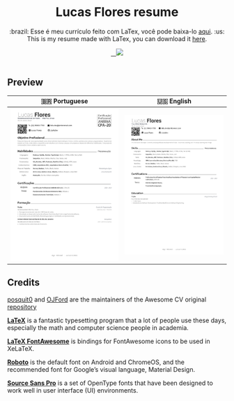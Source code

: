 <h1 align="center">
  Lucas Flores resume
</h1>

<p align="center">
  :brazil: Esse é meu currículo feito com LaTex, você pode baixa-lo <a href="https://github.com/LafaDev/Lafa-CV/raw/master/lafadev/resume.pdf">aqui</a>.
  :us: This is my resume made with LaTex, you can download it <a href="https://github.com/LafaDev/Lafa-CV/raw/master/lafadev/resume-en.pdf">here</a>.
</p>

<div align="center">
  <a href="https://github.com/lafadev">
    <img alt="" src="https://img.shields.io/github/followers/lafadev?style=for-the-badge" />
  </a>
  <a href="https://github.com/LafaDev/Lafa-CV/raw/master/lafadev/resume.pdf">
    <img alt="" src="https://img.shields.io/badge/resume-pdf-green.svg?style=for-the-badge" />
  </a>
   <a href="https://www.linkedin.com/in/lafadev/">
    <img alt="" src="https://img.shields.io/badge/LinkedIn-0077B5?style=for-the-badge&logo=linkedin&logoColor=white" />
  </a>
   <a href="mailto:lafa.dev@protonmail.com">
      <img src="https://img.shields.io/badge/ProtonMail-8B89CC?style=for-the-badge&logo=protonmail&logoColor=white" />
   </a>
</div>

<br />

## Preview

| :brazil: Portuguese | :us: English  |
|:---:|:---:|
|[![Résumé](https://github.com/LafaDev/Lafa-CV/blob/master/resume.png)](https://github.com/LafaDev/Lafa-CV/blob/master/lafadev/resume.pdf)|[![Résumé](https://github.com/LafaDev/Lafa-CV/blob/master/resume-en.png)](https://github.com/LafaDev/Lafa-CV/blob/master/lafadev/resume-en.pdf)|


## Credits

[posquit0](https://github.com/posquit0) and [OJFord](https://github.com/OJFord) are the maintainers of the Awesome CV original [repository](https://github.com/posquit0/Awesome-CV)

[**LaTeX**](https://www.latex-project.org) is a fantastic typesetting program that a lot of people use these days, especially the math and computer science people in academia.

[**LaTeX FontAwesome**](https://github.com/furl/latex-fontawesome) is bindings for FontAwesome icons to be used in XeLaTeX.

[**Roboto**](https://github.com/google/roboto) is the default font on Android and ChromeOS, and the recommended font for Google’s visual language, Material Design.

[**Source Sans Pro**](https://github.com/adobe-fonts/source-sans-pro) is a set of OpenType fonts that have been designed to work well in user interface (UI) environments.
